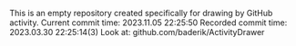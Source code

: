 This is an empty repository created specifically for drawing by GitHub activity.
Current commit time: 2023.11.05 22:25:50
Recorded commit time: 2023.03.30 22:25:14(3)
Look at: github.com/baderik/ActivityDrawer
